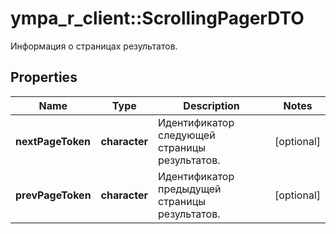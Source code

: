 # ympa_r_client::ScrollingPagerDTO

Информация о страницах результатов.

## Properties
Name | Type | Description | Notes
------------ | ------------- | ------------- | -------------
**nextPageToken** | **character** | Идентификатор следующей страницы результатов. | [optional] 
**prevPageToken** | **character** | Идентификатор предыдущей страницы результатов. | [optional] 



